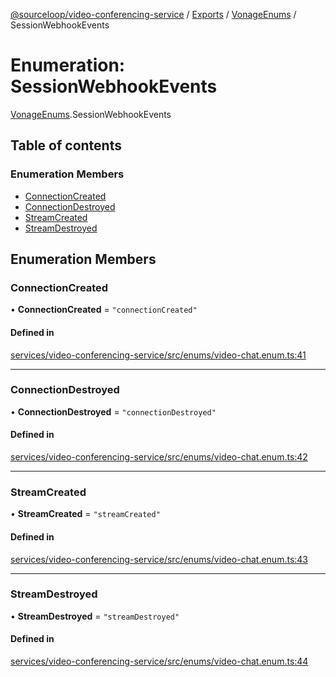 [@sourceloop/video-conferencing-service](../README.md) / [Exports](../modules.md) / [VonageEnums](../modules/VonageEnums.md) / SessionWebhookEvents

# Enumeration: SessionWebhookEvents

[VonageEnums](../modules/VonageEnums.md).SessionWebhookEvents

## Table of contents

### Enumeration Members

- [ConnectionCreated](VonageEnums.SessionWebhookEvents.md#connectioncreated)
- [ConnectionDestroyed](VonageEnums.SessionWebhookEvents.md#connectiondestroyed)
- [StreamCreated](VonageEnums.SessionWebhookEvents.md#streamcreated)
- [StreamDestroyed](VonageEnums.SessionWebhookEvents.md#streamdestroyed)

## Enumeration Members

### ConnectionCreated

• **ConnectionCreated** = ``"connectionCreated"``

#### Defined in

[services/video-conferencing-service/src/enums/video-chat.enum.ts:41](https://github.com/codeweb05/repo1/blob/a4cf318/services/video-conferencing-service/src/enums/video-chat.enum.ts#L41)

___

### ConnectionDestroyed

• **ConnectionDestroyed** = ``"connectionDestroyed"``

#### Defined in

[services/video-conferencing-service/src/enums/video-chat.enum.ts:42](https://github.com/codeweb05/repo1/blob/a4cf318/services/video-conferencing-service/src/enums/video-chat.enum.ts#L42)

___

### StreamCreated

• **StreamCreated** = ``"streamCreated"``

#### Defined in

[services/video-conferencing-service/src/enums/video-chat.enum.ts:43](https://github.com/codeweb05/repo1/blob/a4cf318/services/video-conferencing-service/src/enums/video-chat.enum.ts#L43)

___

### StreamDestroyed

• **StreamDestroyed** = ``"streamDestroyed"``

#### Defined in

[services/video-conferencing-service/src/enums/video-chat.enum.ts:44](https://github.com/codeweb05/repo1/blob/a4cf318/services/video-conferencing-service/src/enums/video-chat.enum.ts#L44)
